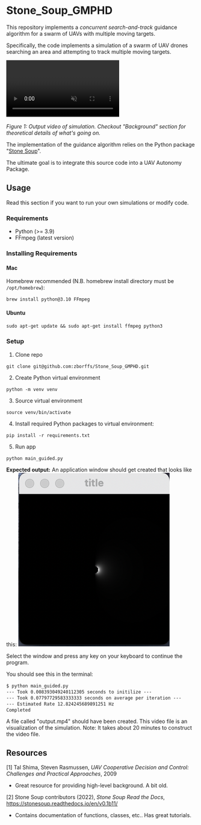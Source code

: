# Stone_Soup_GMPHD
This repository implements a *concurrent search-and-track* guidance algorithm for a swarm of UAVs with multiple moving 
targets.

Specifically, the code implements a simulation of a swarm of UAV drones searching an area and attempting to track 
multiple moving targets.

<div><video controls src="https://user-images.githubusercontent.com/19653313/197231667-4d7014f2-36ec-4823-a2c0-980a16f4068e.mp4
" muted="false"></video></div>

*Figure 1: Output video of simulation. Checkout "Background" section for theoretical details of what's going on.*

The implementation of the guidance algorithm relies on the Python package 
"[Stone Soup](https://stonesoup.readthedocs.io/en/v0.1b11/)".

The ultimate goal is to integrate this source code into a UAV Autonomy Package.

## Usage
Read this section if you want to run your own simulations or modify code.

### Requirements
- Python (>= 3.9)
- FFmpeg (latest version)

### Installing Requirements
#### Mac
Homebrew recommended (N.B. homebrew install directory must be ```/opt/homebrew```):
```shell
brew install python@3.10 FFmpeg
```
#### Ubuntu
```shell
sudo apt-get update && sudo apt-get install ffmpeg python3
```

### Setup
1. Clone repo
```shell
git clone git@github.com:zborffs/Stone_Soup_GMPHD.git
```

2. Create Python virtual environment
```shell
python -m venv venv
```

3. Source virtual environment
```shell
source venv/bin/activate
```

4. Install required Python packages to virtual environment:
```shell
pip install -r requirements.txt
```

5. Run app
```shell
python main_guided.py 
```

**Expected output:**
An application window should get created that looks like this:
![Expected Initial App Window](figures/Initial_App_Window.png)

Select the window and press any key on your keyboard to continue the program.

You should see this in the terminal:
```shell
$ python main_guided.py 
--- Took 0.008393049240112305 seconds to initilize ---
--- Took 0.07797729583333333 seconds on average per iteration ---
--- Estimated Rate 12.824245689891251 Hz
Completed
```
A file called "output.mp4" should have been created. This video file is an visualization of the simulation. Note: It 
takes about 20 minutes to construct the video file. 


## Resources
[1] Tal Shima, Steven Rasmussen, *UAV Cooperative Decision and Control: Challenges and Practical Approaches*, 2009
- Great resource for providing high-level background. A bit old.

[2] Stone Soup contributors (2022), *Stone Soup Read the Docs*, https://stonesoup.readthedocs.io/en/v0.1b11/
- Contains documentation of functions, classes, etc.. Has great tutorials.
